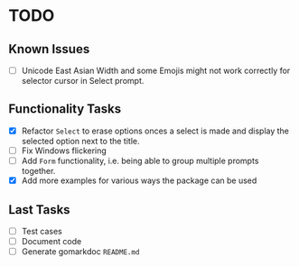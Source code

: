 # TODO

## Known Issues

- [ ] Unicode East Asian Width and some Emojis might not work correctly for selector cursor in Select prompt.

## Functionality Tasks

- [X] Refactor `Select` to erase options onces a select is made and display the selected option next to the title.
- [ ] Fix Windows flickering
- [ ] Add `Form` functionality, i.e. being able to group multiple prompts together.
- [X] Add more examples for various ways the package can be used
## Last Tasks

- [ ] Test cases
- [ ] Document code
- [ ] Generate gomarkdoc `README.md`
